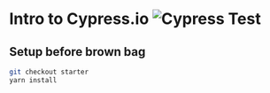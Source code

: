 # Intro to Cypress.io ![Cypress Test](https://github.com/huchenme/intro-to-cypress/workflows/Cypress%20Test/badge.svg?branch=master)

## Setup before brown bag

```sh
git checkout starter
yarn install
```
